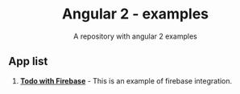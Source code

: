 <p align="center">
  <h1 align="center">Angular 2 - examples</h1>
  <p align="center">A repository with angular 2 examples</p>
</p>

## App list

1. **[Todo with Firebase](ToDoAppWithFirebase)** - This is an example of firebase integration.
 
